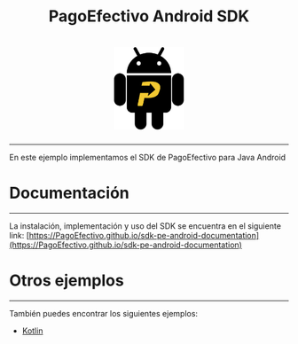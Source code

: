 <h1 align="center"> PagoEfectivo Android SDK</h1>

<h1 align="center">
  <a href="https://github.com/PagoEfectivo">
    <img src="assets/android_pagoefectivo_logo.png" alt="Orbis Mobile Developers" width="25%"></a>
  </a>
</h1>

---
En este ejemplo implementamos el SDK de PagoEfectivo para Java Android

# Documentación
---
La instalación, implementación y uso del SDK se encuentra en el siguiente link:
[https://PagoEfectivo.github.io/sdk-pe-android-documentation](https://PagoEfectivo.github.io/sdk-pe-android-documentation)

# Otros ejemplos
---
También puedes encontrar los siguientes ejemplos:

- [Kotlin](https://github.com/PagoEfectivo/sdk-pe-android-kotlin-example)

